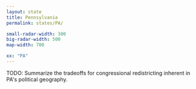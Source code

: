 ```yaml
---
layout: state
title: Pennsylvania
permalink: states/PA/

small-radar-width: 300
big-radar-width: 500
map-width: 700

xx: "PA"
---
```


TODO: Summarize the tradeoffs for congressional redistricting inherent in PA's political geography.